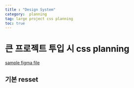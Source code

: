 ```yaml
---
title : "Design System"
category:  planning
tag: large project css planning
toc: true
---
```

# 큰 프로젝트 투입 시 css planning #

[sample figma file](https://www.frontendmentor.io/challenges/space-tourism-multipage-website-gRWj1URZ3)


## 기본 resset ##
